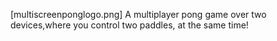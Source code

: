 [multiscreenponglogo.png]
A multiplayer pong game over two devices,where you control two paddles, at the same time!
